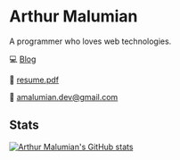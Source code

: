 # Arthur Malumian

A programmer who loves web technologies.

💻 [Blog](https://www.amalumian.dev)

📄 [resume.pdf](https://www.amalumian.dev/pdf/resume.pdf)

📧 [amalumian.dev@gmail.com](mailto:amalumian.dev@gmail.com)

## Stats

[![Arthur Malumian's GitHub stats](https://github-readme-stats.vercel.app/api?username=amalumian)](https://github.com/anuraghazra/github-readme-stats)
